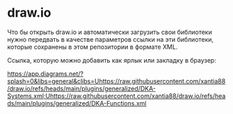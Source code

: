 # draw.io

Что бы открыть draw.io и автоматически загрузить свои библиотеки нужно передвать в качестве параметров ссылки на эти библиотеки, которые сохранены в этом репозитории в формате XML.

Ссылка, которую можно добавить как ярлык или закладку в браузер:

https://app.diagrams.net/?splash=0&libs=general&clibs=Uhttps://raw.githubusercontent.com/xantia88/draw.io/refs/heads/main/plugins/generalized/DKA-Systems.xml;Uhttps://raw.githubusercontent.com/xantia88/draw.io/refs/heads/main/plugins/generalized/DKA-Functions.xml


